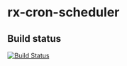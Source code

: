 rx-cron-scheduler
=================


Build status
------------

[![Build Status](https://svarcheg.ci.cloudbees.com/job/rx-cron-scheduler/badge/icon)](https://svarcheg.ci.cloudbees.com/job/rx-cron-scheduler/badge/icon)

